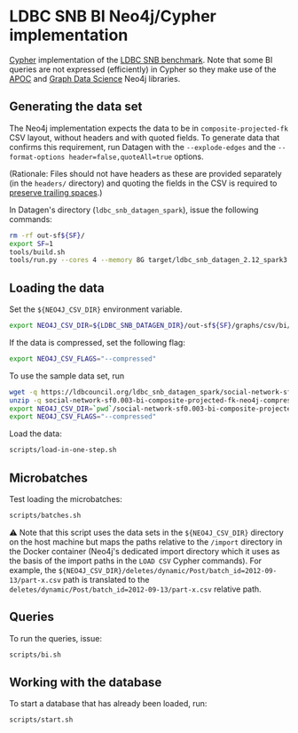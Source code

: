 # LDBC SNB BI Neo4j/Cypher implementation

[Cypher](http://www.opencypher.org/) implementation of the [LDBC SNB benchmark](https://github.com/ldbc/ldbc_snb_docs).
Note that some BI queries are not expressed (efficiently) in Cypher so they make use of the [APOC](https://neo4j.com/labs/apoc/) and [Graph Data Science](https://neo4j.com/product/graph-data-science-library/) Neo4j libraries.

## Generating the data set

The Neo4j implementation expects the data to be in `composite-projected-fk` CSV layout, without headers and with quoted fields.
To generate data that confirms this requirement, run Datagen with the `--explode-edges` and the `--format-options header=false,quoteAll=true` options.

(Rationale: Files should not have headers as these are provided separately (in the `headers/` directory) and quoting the fields in the CSV is required to [preserve trailing spaces](https://neo4j.com/docs/operations-manual/4.3/tools/neo4j-admin-import/#import-tool-header-format).)

In Datagen's directory (`ldbc_snb_datagen_spark`), issue the following commands:

```bash
rm -rf out-sf${SF}/
export SF=1
tools/build.sh
tools/run.py --cores 4 --memory 8G target/ldbc_snb_datagen_2.12_spark3.1-0.5.0-SNAPSHOT.jar -- --format csv --scale-factor ${SF} --explode-edges --mode bi --output-dir out-sf${SF}/ --generate-factors --format-options header=false,quoteAll=true
```

## Loading the data

Set the `${NEO4J_CSV_DIR}` environment variable.

```bash
export NEO4J_CSV_DIR=${LDBC_SNB_DATAGEN_DIR}/out-sf${SF}/graphs/csv/bi/composite-projected-fk/
```

If the data is compressed, set the following flag:

```bash
export NEO4J_CSV_FLAGS="--compressed"
```

To use the sample data set, run

```bash
wget -q https://ldbcouncil.org/ldbc_snb_datagen_spark/social-network-sf0.003-bi-composite-projected-fk-neo4j-compressed.zip
unzip -q social-network-sf0.003-bi-composite-projected-fk-neo4j-compressed.zip
export NEO4J_CSV_DIR=`pwd`/social-network-sf0.003-bi-composite-projected-fk-neo4j-compressed/graphs/csv/bi/composite-projected-fk/
export NEO4J_CSV_FLAGS="--compressed"
```

Load the data:

```bash
scripts/load-in-one-step.sh
```

## Microbatches

Test loading the microbatches:

```bash
scripts/batches.sh
```

:warning: Note that this script uses the data sets in the `${NEO4J_CSV_DIR}` directory on the host machine but maps the paths relative to the `/import` directory in the Docker container (Neo4j's dedicated import directory which it uses as the basis of the import paths in the `LOAD CSV` Cypher commands).
For example, the `${NEO4J_CSV_DIR}/deletes/dynamic/Post/batch_id=2012-09-13/part-x.csv` path is translated to the `deletes/dynamic/Post/batch_id=2012-09-13/part-x.csv` relative path.

## Queries

To run the queries, issue:

```bash
scripts/bi.sh
```

## Working with the database

To start a database that has already been loaded, run:

```bash
scripts/start.sh
```
